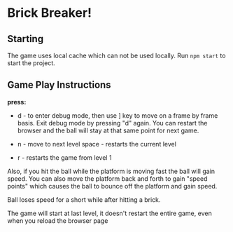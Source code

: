 # Brick Breaker!

## Starting

The game uses local cache which can not be used locally. Run `npm start` to start the project. 

## Game Play Instructions

**press:**

* d - to enter debug mode, then use ] key to move on a frame by frame basis. Exit debug mode by pressing "d" again. You can restart the browser and the ball will stay at that same point for next game.

* n - move to next level
space - restarts the current level

* r - restarts the game from level 1


Also, if you hit the ball while the platform is moving fast the ball will gain speed. You can also move the platform back and forth to gain "speed points" which causes the ball to bounce off the platform and gain speed.

Ball loses speed for a short while after hitting a brick.

The game will start at last level, it doesn't restart the entire game, even when you reload the browser page